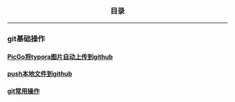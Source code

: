 ### <center>目录</center>

------

### git基础操作

#### [PicGo将typora图片自动上传到github](https://github.com/louisyanglu/DailyNotes/blob/master/2021-05/Typora%2BPicGo%2BGitHub.md)

#### [push本地文件到github](https://github.com/louisyanglu/DailyNotes/blob/master/2021-05/%E4%B8%8A%E4%BC%A0%E6%96%87%E4%BB%B6%E5%88%B0github.md)

#### [git常用操作](https://github.com/louisyanglu/DailyNotes/blob/master/2021-05/git%E5%B8%B8%E7%94%A8%E6%93%8D%E4%BD%9C.md)

